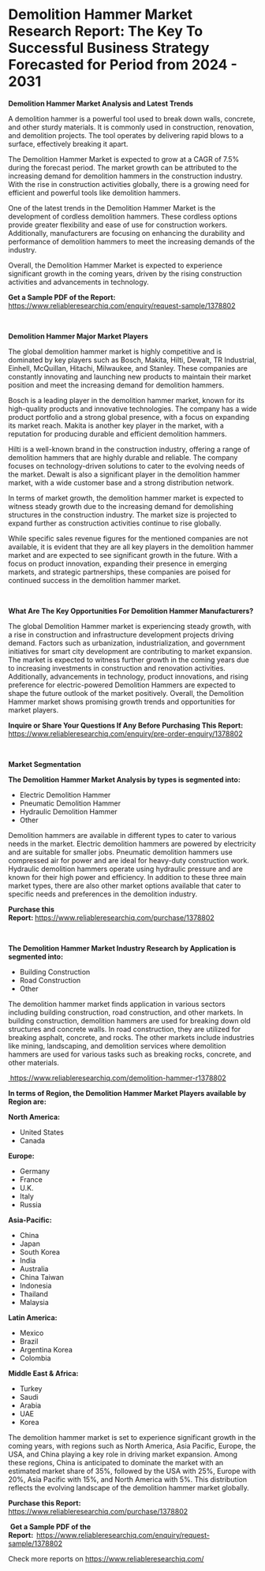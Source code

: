 <p><h1>Demolition Hammer Market Research Report: The Key To Successful Business Strategy Forecasted for Period from 2024 - 2031</h1></p><p><strong>Demolition Hammer Market Analysis and Latest Trends</strong></p>
<p><p>A demolition hammer is a powerful tool used to break down walls, concrete, and other sturdy materials. It is commonly used in construction, renovation, and demolition projects. The tool operates by delivering rapid blows to a surface, effectively breaking it apart.</p><p>The Demolition Hammer Market is expected to grow at a CAGR of 7.5% during the forecast period. The market growth can be attributed to the increasing demand for demolition hammers in the construction industry. With the rise in construction activities globally, there is a growing need for efficient and powerful tools like demolition hammers.</p><p>One of the latest trends in the Demolition Hammer Market is the development of cordless demolition hammers. These cordless options provide greater flexibility and ease of use for construction workers. Additionally, manufacturers are focusing on enhancing the durability and performance of demolition hammers to meet the increasing demands of the industry.</p><p>Overall, the Demolition Hammer Market is expected to experience significant growth in the coming years, driven by the rising construction activities and advancements in technology.</p></p>
<p><strong>Get a Sample PDF of the Report:&nbsp;</strong> <a href="https://www.reliableresearchiq.com/enquiry/request-sample/1378802">https://www.reliableresearchiq.com/enquiry/request-sample/1378802</a></p>
<p>&nbsp;</p>
<p><strong>Demolition Hammer Major Market Players</strong></p>
<p><p>The global demolition hammer market is highly competitive and is dominated by key players such as Bosch, Makita, Hilti, Dewalt, TR Industrial, Einhell, McQuillan, Hitachi, Milwaukee, and Stanley. These companies are constantly innovating and launching new products to maintain their market position and meet the increasing demand for demolition hammers.</p><p>Bosch is a leading player in the demolition hammer market, known for its high-quality products and innovative technologies. The company has a wide product portfolio and a strong global presence, with a focus on expanding its market reach. Makita is another key player in the market, with a reputation for producing durable and efficient demolition hammers.</p><p>Hilti is a well-known brand in the construction industry, offering a range of demolition hammers that are highly durable and reliable. The company focuses on technology-driven solutions to cater to the evolving needs of the market. Dewalt is also a significant player in the demolition hammer market, with a wide customer base and a strong distribution network.</p><p>In terms of market growth, the demolition hammer market is expected to witness steady growth due to the increasing demand for demolishing structures in the construction industry. The market size is projected to expand further as construction activities continue to rise globally.</p><p>While specific sales revenue figures for the mentioned companies are not available, it is evident that they are all key players in the demolition hammer market and are expected to see significant growth in the future. With a focus on product innovation, expanding their presence in emerging markets, and strategic partnerships, these companies are poised for continued success in the demolition hammer market.</p></p>
<p>&nbsp;</p>
<p><strong>What Are The Key Opportunities For Demolition Hammer Manufacturers?</strong></p>
<p><p>The global Demolition Hammer market is experiencing steady growth, with a rise in construction and infrastructure development projects driving demand. Factors such as urbanization, industrialization, and government initiatives for smart city development are contributing to market expansion. The market is expected to witness further growth in the coming years due to increasing investments in construction and renovation activities. Additionally, advancements in technology, product innovations, and rising preference for electric-powered Demolition Hammers are expected to shape the future outlook of the market positively. Overall, the Demolition Hammer market shows promising growth trends and opportunities for market players.</p></p>
<p><strong>Inquire or Share Your Questions If Any Before Purchasing This Report:</strong> <a href="https://www.reliableresearchiq.com/enquiry/pre-order-enquiry/1378802">https://www.reliableresearchiq.com/enquiry/pre-order-enquiry/1378802</a></p>
<p>&nbsp;</p>
<p><strong>Market Segmentation</strong></p>
<p><strong>The Demolition Hammer Market Analysis by types is segmented into:</strong></p>
<p><ul><li>Electric Demolition Hammer</li><li>Pneumatic Demolition Hammer</li><li>Hydraulic Demolition Hammer</li><li>Other</li></ul></p>
<p><p>Demolition hammers are available in different types to cater to various needs in the market. Electric demolition hammers are powered by electricity and are suitable for smaller jobs. Pneumatic demolition hammers use compressed air for power and are ideal for heavy-duty construction work. Hydraulic demolition hammers operate using hydraulic pressure and are known for their high power and efficiency. In addition to these three main market types, there are also other market options available that cater to specific needs and preferences in the demolition industry.</p></p>
<p><strong>Purchase this Report:&nbsp;</strong><a href="https://www.reliableresearchiq.com/purchase/1378802">https://www.reliableresearchiq.com/purchase/1378802</a></p>
<p>&nbsp;</p>
<p><strong>The Demolition Hammer Market Industry Research by Application is segmented into:</strong></p>
<p><ul><li>Building Construction</li><li>Road Construction</li><li>Other</li></ul></p>
<p><p>The demolition hammer market finds application in various sectors including building construction, road construction, and other markets. In building construction, demolition hammers are used for breaking down old structures and concrete walls. In road construction, they are utilized for breaking asphalt, concrete, and rocks. The other markets include industries like mining, landscaping, and demolition services where demolition hammers are used for various tasks such as breaking rocks, concrete, and other materials.</p></p>
<p><a href="https://www.reliableresearchiq.com/demolition-hammer-r1378802">&nbsp;https://www.reliableresearchiq.com/demolition-hammer-r1378802</a></p>
<p><strong>In terms of Region, the Demolition Hammer Market Players available by Region are:</strong></p>
<p>
    <p> <strong> North America: </strong>
        <ul>
            <li>United States</li>
            <li>Canada</li>
        </ul>
        </p> 
    <p> <strong> Europe: </strong>
        <ul>
            <li>Germany</li>
            <li>France</li>
            <li>U.K.</li>
            <li>Italy</li>
            <li>Russia</li>
        </ul>
        </p> 
    <p> <strong> Asia-Pacific: </strong>
        <ul>
            <li>China</li>
            <li>Japan</li>
            <li>South Korea</li>
            <li>India</li>
            <li>Australia</li>
            <li>China Taiwan</li>
            <li>Indonesia</li>
            <li>Thailand</li>
            <li>Malaysia</li>
        </ul>
        </p> 
    <p> <strong> Latin America: </strong>
        <ul>
            <li>Mexico</li>
            <li>Brazil</li>
            <li>Argentina Korea</li>
            <li>Colombia</li>
        </ul>
        </p> 
    <p> <strong> Middle East & Africa: </strong>
        <ul>
            <li>Turkey</li>
            <li>Saudi</li>
            <li>Arabia</li>
            <li>UAE</li>
            <li>Korea</li>
        </ul>
    </p>
    </p>
<p><p>The demolition hammer market is set to experience significant growth in the coming years, with regions such as North America, Asia Pacific, Europe, the USA, and China playing a key role in driving market expansion. Among these regions, China is anticipated to dominate the market with an estimated market share of 35%, followed by the USA with 25%, Europe with 20%, Asia Pacific with 15%, and North America with 5%. This distribution reflects the evolving landscape of the demolition hammer market globally.</p></p>
<p><strong>Purchase this Report: </strong><a href="https://www.reliableresearchiq.com/purchase/1378802">https://www.reliableresearchiq.com/purchase/1378802</a></p>
<p>&nbsp;<strong>Get a Sample PDF of the Report:&nbsp;&nbsp;</strong><a href="https://www.reliableresearchiq.com/enquiry/request-sample/1378802">https://www.reliableresearchiq.com/enquiry/request-sample/1378802</a></p>
<p><strong></strong></p>
<p>Check more reports on <a href="https://www.reliableresearchiq.com/">https://www.reliableresearchiq.com/</a></p>